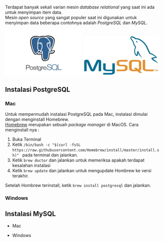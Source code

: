 Terdapat banyak sekali varian mesin *database relational* yang saat ini ada untuk menyimpan item data.<br/>
Mesin *open source* yang sangat populer saat ini digunakan untuk menyimpan data beberapa contohnya adalah *PostgreSQL* dan *MySQL*.
<p align="center">
<img src="/Images/postgre-img.jpg" width="250" />
<img src="/Images/mysql-img.jpg" width="250" />
</p> 

## Instalasi PostgreSQL

### Mac <br/>
Untuk mempermudah instalasi PostgreSQL pada Mac, instalasi dimulai dengan menginstall Homebrew. <br/>
[Homebrew](https://brew.sh/) merupakan sebuah *package manager* di MacOS. Cara menginstall nya : 
1. Buka Terminal 
2. Ketik `/bin/bash -c "$(curl -fsSL https://raw.githubusercontent.com/Homebrew/install/master/install.sh)"
` pada terminal dan jalankan.
3. Ketik `brew doctor` dan jalankan untuk memeriksa apakah terdapat kesalahan instalasi 
4. Ketik `brew update` dan jalankan untuk mengupdate Hombrew ke versi terakhir. <br/>

Setelah Hombrew terinstall, ketik `brew install postgresql` dan jalankan. 

### Windows <br/>



## Instalasi MySQL

* Mac <br/>


* Windows <br/>



